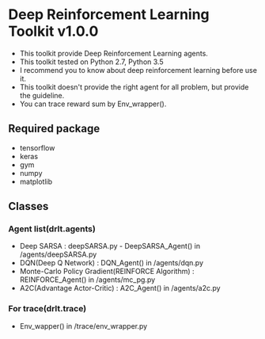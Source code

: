 # Deep Reinforcement Learning Toolkit v1.0.0
* This toolkit provide Deep Reinforcement Learning agents.
* This toolkit tested on Python 2.7, Python 3.5
* I recommend you to know about deep reinforcement learning before use it.
* This toolkit doesn't provide the right agent for all problem, but provide the guideline.
* You can trace reward sum by Env_wrapper().
  
  
  
  
  
## Required package
* tensorflow
* keras
* gym
* numpy
* matplotlib

## Classes
### Agent list(drlt.agents)
* Deep SARSA : deepSARSA.py - DeepSARSA_Agent() in /agents/deepSARSA.py
* DQN(Deep Q Network) : DQN_Agent() in /agents/dqn.py
* Monte-Carlo Policy Gradient(REINFORCE Algorithm) : REINFORCE_Agent() in /agents/mc_pg.py
* A2C(Advantage Actor-Critic) : A2C_Agent() in /agents/a2c.py

### For trace(drlt.trace)
* Env_wapper() in /trace/env_wrapper.py

